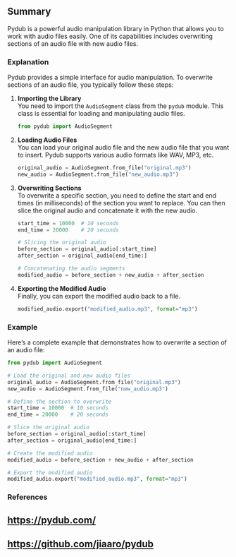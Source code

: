 ## Summary
Pydub is a powerful audio manipulation library in Python that allows you to work with audio files easily. One of its capabilities includes overwriting sections of an audio file with new audio files.

### Explanation

Pydub provides a simple interface for audio manipulation. To overwrite sections of an audio file, you typically follow these steps:

1. **Importing the Library**  
   You need to import the `AudioSegment` class from the `pydub` module. This class is essential for loading and manipulating audio files.
   ```python
   from pydub import AudioSegment
   ```

2. **Loading Audio Files**  
   You can load your original audio file and the new audio file that you want to insert. Pydub supports various audio formats like WAV, MP3, etc.
   ```python
   original_audio = AudioSegment.from_file("original.mp3")
   new_audio = AudioSegment.from_file("new_audio.mp3")
   ```

3. **Overwriting Sections**  
   To overwrite a specific section, you need to define the start and end times (in milliseconds) of the section you want to replace. You can then slice the original audio and concatenate it with the new audio.
   ```python
   start_time = 10000  # 10 seconds
   end_time = 20000    # 20 seconds

   # Slicing the original audio
   before_section = original_audio[:start_time]
   after_section = original_audio[end_time:]

   # Concatenating the audio segments
   modified_audio = before_section + new_audio + after_section
   ```

4. **Exporting the Modified Audio**  
   Finally, you can export the modified audio back to a file.
   ```python
   modified_audio.export("modified_audio.mp3", format="mp3")
   ```

### Example
Here’s a complete example that demonstrates how to overwrite a section of an audio file:
```python
from pydub import AudioSegment

# Load the original and new audio files
original_audio = AudioSegment.from_file("original.mp3")
new_audio = AudioSegment.from_file("new_audio.mp3")

# Define the section to overwrite
start_time = 10000  # 10 seconds
end_time = 20000    # 20 seconds

# Slice the original audio
before_section = original_audio[:start_time]
after_section = original_audio[end_time:]

# Create the modified audio
modified_audio = before_section + new_audio + after_section

# Export the modified audio
modified_audio.export("modified_audio.mp3", format="mp3")
```

### References
## https://pydub.com/  
## https://github.com/jiaaro/pydub  